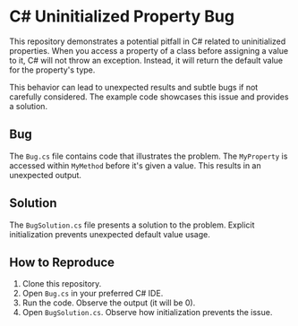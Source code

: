# C# Uninitialized Property Bug

This repository demonstrates a potential pitfall in C# related to uninitialized properties.  When you access a property of a class before assigning a value to it, C# will not throw an exception. Instead, it will return the default value for the property's type.

This behavior can lead to unexpected results and subtle bugs if not carefully considered.  The example code showcases this issue and provides a solution.

## Bug
The `Bug.cs` file contains code that illustrates the problem. The `MyProperty` is accessed within `MyMethod` before it's given a value.  This results in an unexpected output. 

## Solution
The `BugSolution.cs` file presents a solution to the problem.  Explicit initialization prevents unexpected default value usage.

## How to Reproduce
1. Clone this repository.
2. Open `Bug.cs` in your preferred C# IDE.
3. Run the code. Observe the output (it will be 0).
4. Open `BugSolution.cs`. Observe how initialization prevents the issue.